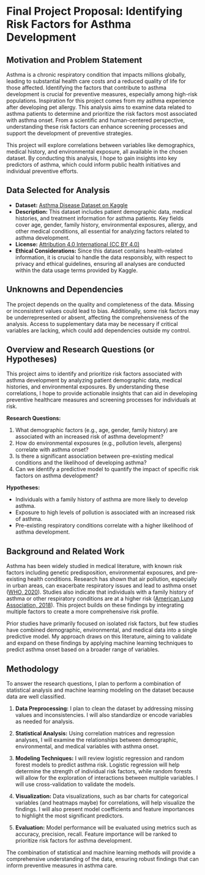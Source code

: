 # Final Project Proposal: Identifying Risk Factors for Asthma Development

## Motivation and Problem Statement

Asthma is a chronic respiratory condition that impacts millions globally, leading to substantial health care costs and a reduced quality of life for those affected. Identifying the factors that contribute to asthma development is crucial for preventive measures, especially among high-risk populations. Inspiration for this project comes from  my asthma experience after developing pet allergy. This analysis aims to examine data related to asthma patients to determine and prioritize the risk factors most associated with asthma onset. From a scientific and human-centered perspective, understanding these risk factors can enhance screening processes and support the development of preventive strategies.

This project will explore correlations between variables like demographics, medical history, and environmental exposure, all available in the chosen dataset. By conducting this analysis, I hope to gain insights into key predictors of asthma, which could inform public health initiatives and individual preventive efforts.

## Data Selected for Analysis

- **Dataset:** [Asthma Disease Dataset on Kaggle](https://www.kaggle.com/datasets/rabieelkharoua/asthma-disease-dataset)
- **Description:** This dataset includes patient demographic data, medical histories, and treatment information for asthma patients. Key fields cover age, gender, family history, environmental exposures, allergy, and other medical conditions, all essential for analyzing factors related to asthma development.
- **License:** [Attribution 4.0 International (CC BY 4.0)](https://creativecommons.org/licenses/by/4.0/)
- **Ethical Considerations:** Since this dataset contains health-related information, it is crucial to handle the data responsibly, with respect to privacy and ethical guidelines, ensuring all analyses are conducted within the data usage terms provided by Kaggle.

## Unknowns and Dependencies

The project depends on the quality and completeness of the data. Missing or inconsistent values could lead to bias. Additionally, some risk factors may be underrepresented or absent, affecting the comprehensiveness of the analysis. Access to supplementary data may be necessary if critical variables are lacking, which could add dependencies outside my control. 

## Overview and Research Questions (or Hypotheses)

This project aims to identify and prioritize risk factors associated with asthma development by analyzing patient demographic data, medical histories, and environmental exposures. By understanding these correlations, I hope to provide actionable insights that can aid in developing preventive healthcare measures and screening processes for individuals at risk.

**Research Questions:**
1. What demographic factors (e.g., age, gender, family history) are associated with an increased risk of asthma development?
2. How do environmental exposures (e.g., pollution levels, allergens) correlate with asthma onset?
3. Is there a significant association between pre-existing medical conditions and the likelihood of developing asthma?
4. Can we identify a predictive model to quantify the impact of specific risk factors on asthma development?

**Hypotheses:**
- Individuals with a family history of asthma are more likely to develop asthma.
- Exposure to high levels of pollution is associated with an increased risk of asthma.
- Pre-existing respiratory conditions correlate with a higher likelihood of asthma development.

## Background and Related Work

Asthma has been widely studied in medical literature, with known risk factors including genetic predisposition, environmental exposures, and pre-existing health conditions. Research has shown that air pollution, especially in urban areas, can exacerbate respiratory issues and lead to asthma onset ([WHO, 2020](https://www.who.int/)). Studies also indicate that individuals with a family history of asthma or other respiratory conditions are at a higher risk ([American Lung Association, 2018](https://www.lung.org/)). This project builds on these findings by integrating multiple factors to create a more comprehensive risk profile.

Prior studies have primarily focused on isolated risk factors, but few studies have combined demographic, environmental, and medical data into a single predictive model. My approach draws on this literature, aiming to validate and expand on these findings by applying machine learning techniques to predict asthma onset based on a broader range of variables.

## Methodology

To answer the research questions, I plan to perform a combination of statistical analysis and machine learning modeling on the dataset because data are well classified.

1. **Data Preprocessing:** I plan to clean the dataset by addressing missing values and inconsistencies. I will also standardize or encode variables as needed for analysis.
   
2. **Statistical Analysis:** Using correlation matrices and regression analyses, I will examine the relationships between demographic, environmental, and medical variables with asthma onset.

3. **Modeling Techniques:** I will review logistic regression and random forest models to predict asthma risk. Logistic regression will help determine the strength of individual risk factors, while random forests will allow for the exploration of interactions between multiple variables. I will use cross-validation to validate the models.

4. **Visualization:** Data visualizations, such as bar charts for categorical variables (and heatmaps maybe) for correlations, will help visualize the findings. I will also present model coefficients and feature importances to highlight the most significant predictors.

5. **Evaluation:** Model performance will be evaluated using metrics such as accuracy, precision, recall. Feature importance will be ranked to prioritize risk factors for asthma development.

The combination of statistical and machine learning methods will provide a comprehensive understanding of the data, ensuring robust findings that can inform preventive measures in asthma care.

